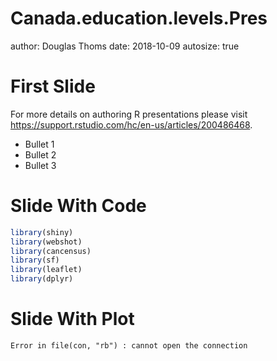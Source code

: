 Canada.education.levels.Pres
========================================================
author: Douglas Thoms
date: 2018-10-09
autosize: true

First Slide
========================================================

For more details on authoring R presentations please visit <https://support.rstudio.com/hc/en-us/articles/200486468>.

- Bullet 1
- Bullet 2
- Bullet 3

Slide With Code
========================================================


```r
library(shiny)
library(webshot)
library(cancensus)
library(sf)
library(leaflet)
library(dplyr)
```

Slide With Plot
========================================================



```
Error in file(con, "rb") : cannot open the connection
```
